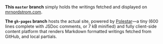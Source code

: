 **This `master` branch** simply holds the writings fetched and displayed on [mrnordstrom.com](http://mrnordstrom.com).

**The `gh-pages` branch** hosts the actual site, powered by [Polestar](https://github.com/dnordstrom/polestar)&mdash;a tiny (600 lines complete with JSDoc comments, or 7 kB minified) and fully client-side content platform that renders Markdown formatted writings fetched from GitHub, and local partials.
